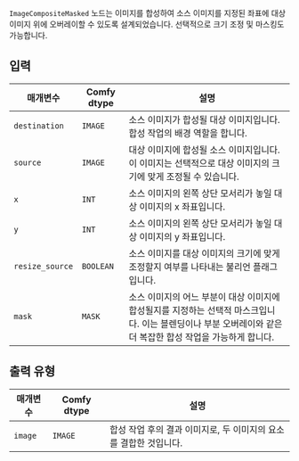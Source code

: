`ImageCompositeMasked` 노드는 이미지를 합성하여 소스 이미지를 지정된 좌표에 대상 이미지 위에 오버레이할 수 있도록 설계되었습니다. 선택적으로 크기 조정 및 마스킹도 가능합니다.

## 입력

| 매개변수 | Comfy dtype | 설명 |
|-----------|-------------|-------------|
| `destination` | `IMAGE` | 소스 이미지가 합성될 대상 이미지입니다. 합성 작업의 배경 역할을 합니다. |
| `source` | `IMAGE` | 대상 이미지에 합성될 소스 이미지입니다. 이 이미지는 선택적으로 대상 이미지의 크기에 맞게 조정될 수 있습니다. |
| `x` | `INT` | 소스 이미지의 왼쪽 상단 모서리가 놓일 대상 이미지의 x 좌표입니다. |
| `y` | `INT` | 소스 이미지의 왼쪽 상단 모서리가 놓일 대상 이미지의 y 좌표입니다. |
| `resize_source` | `BOOLEAN` | 소스 이미지를 대상 이미지의 크기에 맞게 조정할지 여부를 나타내는 불리언 플래그입니다. |
| `mask` | `MASK` | 소스 이미지의 어느 부분이 대상 이미지에 합성될지를 지정하는 선택적 마스크입니다. 이는 블렌딩이나 부분 오버레이와 같은 더 복잡한 합성 작업을 가능하게 합니다. |

## 출력 유형

| 매개변수 | Comfy dtype | 설명 |
|-----------|-------------|-------------|
| `image` | `IMAGE` | 합성 작업 후의 결과 이미지로, 두 이미지의 요소를 결합한 것입니다. |
